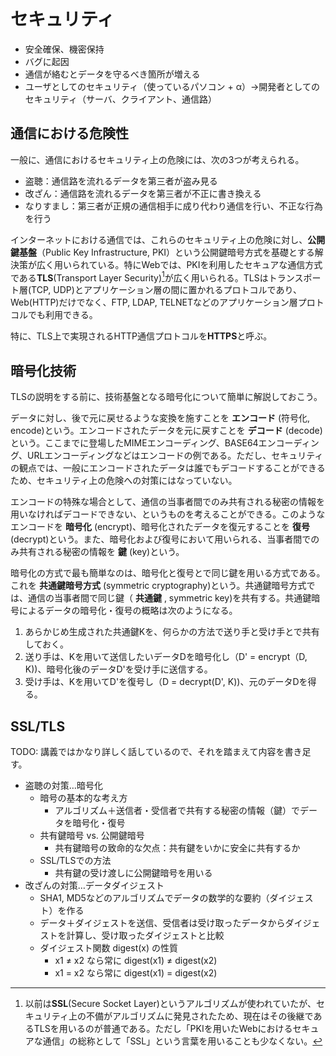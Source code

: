 # セキュリティ

- 安全確保、機密保持
- バグに起因
- 通信が絡むとデータを守るべき箇所が増える
- ユーザとしてのセキュリティ（使っているパソコン + α）→開発者としてのセキュリティ（サーバ、クライアント、通信路）

## 通信における危険性

一般に、通信におけるセキュリティ上の危険には、次の3つが考えられる。

- 盗聴：通信路を流れるデータを第三者が盗み見る
- 改ざん：通信路を流れるデータを第三者が不正に書き換える
- なりすまし：第三者が正規の通信相手に成り代わり通信を行い、不正な行為を行う

インターネットにおける通信では、これらのセキュリティ上の危険に対し、**公開鍵基盤**（Public Key Infrastructure, PKI）という公開鍵暗号方式を基礎とする解決策が広く用いられている。特にWebでは、PKIを利用したセキュアな通信方式である**TLS**(Transport Layer Security)[^1]が広く用いられる。TLSはトランスポート層(TCP, UDP)とアプリケーション層の間に置かれるプロトコルであり、Web(HTTP)だけでなく、FTP, LDAP, TELNETなどのアプリケーション層プロトコルでも利用できる。

特に、TLS上で実現されるHTTP通信プロトコルを**HTTPS**と呼ぶ。

[^1]: 以前は**SSL**(Secure Socket Layer)というアルゴリズムが使われていたが、セキュリティ上の不備がアルゴリズムに発見されたため、現在はその後継であるTLSを用いるのが普通である。ただし「PKIを用いたWebにおけるセキュアな通信」の総称として「SSL」という言葉を用いることも少なくない。

## 暗号化技術

TLSの説明をする前に、技術基盤となる暗号化について簡単に解説しておこう。

データに対し、後で元に戻せるような変換を施すことを **エンコード** (符号化, encode)という。エンコードされたデータを元に戻すことを **デコード** (decode)という。ここまでに登場したMIMEエンコーディング、BASE64エンコーディング、URLエンコーディングなどはエンコードの例である。ただし、セキュリティの観点では、一般にエンコードされたデータは誰でもデコードすることができるため、セキュリティ上の危険への対策にはなっていない。

エンコードの特殊な場合として、通信の当事者間でのみ共有される秘密の情報を用いなければデコードできない、というものを考えることができる。このようなエンコードを **暗号化** (encrypt)、暗号化されたデータを復元することを **復号** (decrypt)という。また、暗号化および復号において用いられる、当事者間でのみ共有される秘密の情報を **鍵** (key)という。

暗号化の方式で最も簡単なのは、暗号化と復号とで同じ鍵を用いる方式である。これを **共通鍵暗号方式** (symmetric cryptography)という。共通鍵暗号方式では、通信の当事者間で同じ鍵（ **共通鍵** , symmetric key)を共有する。共通鍵暗号によるデータの暗号化・復号の概略は次のようになる。

1. あらかじめ生成された共通鍵Kを、何らかの方法で送り手と受け手とで共有しておく。
2. 送り手は、Kを用いて送信したいデータDを暗号化し（D' = encrypt（D, K))、暗号化後のデータD'を受け手に送信する。
3. 受け手は、Kを用いてD'を復号し（D = decrypt(D', K))、元のデータDを得る。

## SSL/TLS
TODO: 講義ではかなり詳しく話しているので、それを踏まえて内容を書き足す。

- 盗聴の対策…暗号化
    - 暗号の基本的な考え方
        - アルゴリズム＋送信者・受信者で共有する秘密の情報（鍵）でデータを暗号化・復号
    - 共有鍵暗号 vs. 公開鍵暗号
        - 共有鍵暗号の致命的な欠点：共有鍵をいかに安全に共有するか
    - SSL/TLSでの方法
        - 共有鍵の受け渡しに公開鍵暗号を用いる
- 改ざんの対策…データダイジェスト
    - SHA1, MD5などのアルゴリズムでデータの数学的な要約（ダイジェスト）を作る
    - データ＋ダイジェストを送信、受信者は受け取ったデータからダイジェストを計算し、受け取ったダイジェストと比較
    - ダイジェスト関数 digest(x) の性質
        - x1 ≠ x2 なら常に digest(x1) ≠ digest(x2)
        - x1 = x2 なら常に digest(x1) = digest(x2)